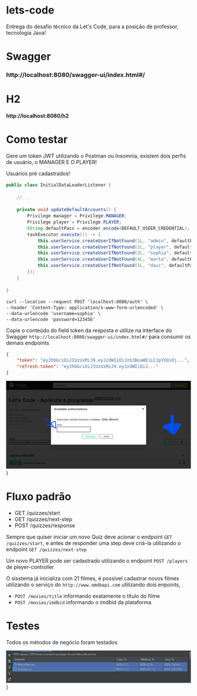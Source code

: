 # lets-code
Entrega do desafio técnico da Let's Code, para a posição de professor, tecnologia Java!


# Swagger
### http://localhost:8080/swagger-ui/index.html#/

# H2
#### http://localhost:8080/h2

# Como testar
Gere um token JWT utilizando o Postman ou Insomnia, existem dois perfis de usuário, o MANAGER E O PLAYER! 

Usuários pré cadastrados!


```java
public class InitialDataLoaderListener {

    //...
    
	private void updateDefaultAccounts() {
		Privilege manager = Privilege.MANAGER;
		Privilege player = Privilege.PLAYER;
		String defaultPass = encoder.encode(DEFAULT_USEER_CREDENTIAL);
		taskExecutor.execute(() -> {
			this.userService.createUserIfNotFound(1L, "admin", defaultPass, "Gleidson", manager);
			this.userService.createUserIfNotFound(2L, "player", defaultPass, "Aline", player);
			this.userService.createUserIfNotFound(3L, "sophia", defaultPass, "Maria Sophia", player, manager);
			this.userService.createUserIfNotFound(4L, "marta", defaultPass, "Marta Silva De Oliveira", player);
			this.userService.createUserIfNotFound(5L, "davi", defaultPass, "Davi", player);
		});
	}

}
```


```shell
curl --location --request POST 'localhost:8080/auth' \
--header 'Content-Type: application/x-www-form-urlencoded' \
--data-urlencode 'username=sophia' \
--data-urlencode 'password=123456'
```
Copie o conteúdo do field token da resposta e utilize na interface do Swagger ```http://localhost:8080/swagger-ui/index.html#/``` para consumir os demais endpoints
```json
{
    "token": "eyJhbGciOiJIUzUxMiJ9.eyJzdWIiOiJzb3BoaWEiLCJpYXQiOj...",
    "refresh-token": "eyJhbGciOiJIUzUxMiJ9.eyJzdWIiOiJ..."
}
```

![Alt text](doc/swagger-auth.png?raw=true "Configurando token JWT no swagger"))

# Fluxo padrão

 * GET /quizzes/start
 * GET /quizzes/next-step
 * POST /quizzes/response

Sempre que quiser iniciar um novo Quiz deve acionar o endpoint ```GET /quizzes/start```, e antes de responder uma step deve criá-la utilizando o endpoint ```GET /quizzes/next-step```

Um novo PLAYER pode ser cadastrado utilizando o endpoint ```POST /players``` de pleyer-controller

O sisstema já inicializa com 21 filmes, é possível cadastrar novos filmes utilizando o serviço do ```http://www.omdbapi.com``` utilizando dois enpoints,
 * ```POST /movies/title``` informando exatamente o título do filme
 * ```POST /movies/imdbid``` informando o imdbid da plataforma

# Testes
Todos os métodos de negócio foram testados

![Alt text](doc/code_coverage.png?raw=true "Configurando token JWT no swagger"))

